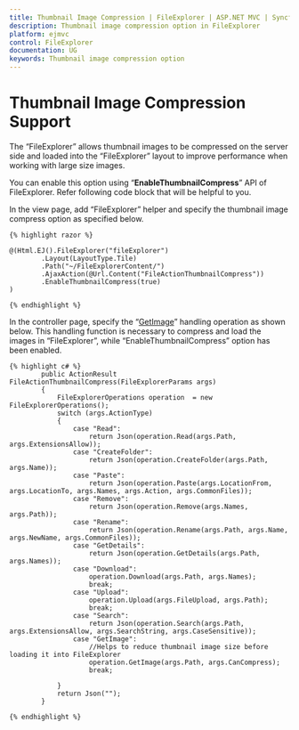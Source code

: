 ```yaml
---
title: Thumbnail Image Compression | FileExplorer | ASP.NET MVC | Syncfusion
description: Thumbnail image compression option in FileExplorer
platform: ejmvc
control: FileExplorer
documentation: UG
keywords: Thumbnail image compression option
---
```


# Thumbnail Image Compression Support

The “FileExplorer” allows thumbnail images to be compressed on the server side and loaded into the “FileExplorer” layout to improve performance when working with large size images.

You can enable this option using “**EnableThumbnailCompress**” API of FileExplorer. Refer following code block that will be helpful to you.

In the view page, add “FileExplorer” helper and specify the thumbnail image compress option as specified below.


    {% highlight razor %}

    @(Html.EJ().FileExplorer("fileExplorer")
            .Layout(LayoutType.Tile)
            .Path("~/FileExplorerContent/")
            .AjaxAction(@Url.Content("FileActionThumbnailCompress"))
            .EnableThumbnailCompress(true)
    )

    {% endhighlight %}

In the controller page, specify the “[GetImage](http://help.syncfusion.com/cr/cref_files/aspnetmvc/dociohelper/Syncfusion.EJ~Syncfusion.JavaScript.FileExplorerOperations~GetImage.html#)” handling operation as shown below. This handling function is necessary to compress and load the images in “FileExplorer”, while “EnableThumbnailCompress” option has been enabled.

    {% highlight c# %}
            public ActionResult FileActionThumbnailCompress(FileExplorerParams args)
            {
                FileExplorerOperations operation  = new FileExplorerOperations();
                switch (args.ActionType)
                {
                    case "Read":
                        return Json(operation.Read(args.Path, args.ExtensionsAllow));
                    case "CreateFolder":
                        return Json(operation.CreateFolder(args.Path, args.Name));
                    case "Paste":
                        return Json(operation.Paste(args.LocationFrom, args.LocationTo, args.Names, args.Action, args.CommonFiles));
                    case "Remove":
                        return Json(operation.Remove(args.Names, args.Path));
                    case "Rename":
                        return Json(operation.Rename(args.Path, args.Name, args.NewName, args.CommonFiles));
                    case "GetDetails":
                        return Json(operation.GetDetails(args.Path, args.Names));
                    case "Download":
                        operation.Download(args.Path, args.Names);
                        break;               
                    case "Upload":
                        operation.Upload(args.FileUpload, args.Path);
                        break;
                    case "Search":
                        return Json(operation.Search(args.Path, args.ExtensionsAllow, args.SearchString, args.CaseSensitive));
                    case "GetImage":
                        //Helps to reduce thumbnail image size before loading it into FileExplorer
                        operation.GetImage(args.Path, args.CanCompress);
                        break;

                }
                return Json("");
            }

    {% endhighlight %}
